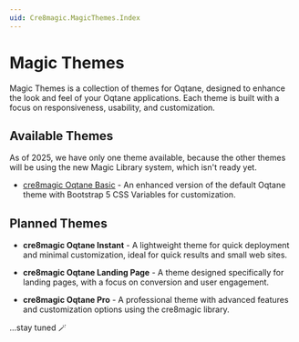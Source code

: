 ```yaml
---
uid: Cre8magic.MagicThemes.Index
---
```


# Magic Themes

Magic Themes is a collection of themes for Oqtane, designed to enhance the look and feel of your Oqtane applications.
Each theme is built with a focus on responsiveness, usability, and customization.

## Available Themes

As of 2025, we have only one theme available, because the other themes will be using the new Magic Library system, which isn't ready yet.

- [cre8magic Oqtane Basic](oqtane-basic/index.md) - An enhanced version of the default Oqtane theme with Bootstrap 5 CSS Variables for customization.

## Planned Themes

- **cre8magic Oqtane Instant** - A lightweight theme for quick deployment and minimal customization, ideal for quick results and small web sites.

- **cre8magic Oqtane Landing Page** - A theme designed specifically for landing pages, with a focus on conversion and user engagement.

- **cre8magic Oqtane Pro** - A professional theme with advanced features and customization options using the cre8magic library.

...stay tuned 🪄
